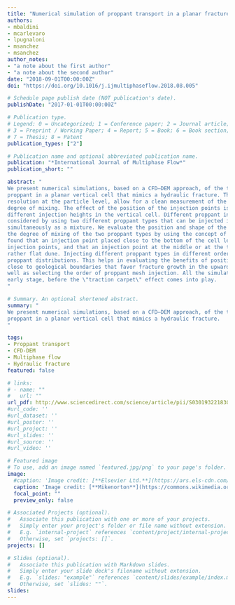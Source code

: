 ```yaml
---
title: "Numerical simulation of proppant transport in a planar fracture. A study of perforation placement and injection strategy"
authors:
- mbaldini
- mcarlevaro
- lpugnaloni
- msanchez
- msanchez
author_notes:
- "a note about the first author"
- "a note about the second author"
date: "2018-09-01T00:00:00Z"
doi: "https://doi.org/10.1016/j.ijmultiphaseflow.2018.08.005"

# Schedule page publish date (NOT publication's date).
publishDate: "2017-01-01T00:00:00Z"

# Publication type.
# Legend: 0 = Uncategorized; 1 = Conference paper; 2 = Journal article;
# 3 = Preprint / Working Paper; 4 = Report; 5 = Book; 6 = Book section;
# 7 = Thesis; 8 = Patent
publication_types: ["2"]

# Publication name and optional abbreviated publication name.
publication: "*International Journal of Multiphase Flow*"
publication_short: ""

abstract: "
We present numerical simulations, based on a CFD–DEM approach, of the transport and settlement of
proppant in a planar vertical cell that mimics a hydraulic fracture. These simulations, with
resolution at the particle level, allow for a clean measurement of the dune placement and proppant
degree of mixing. The effect of the position of the injection points is considered by three
different injection heights in the vertical cell. Different proppant injection strategies were also
considered by using two different proppant types that can be injected in different orders or
simultaneously as a mixture. We evaluate the position and shape of the settled dune. We measure
the degree of mixing of the two proppant types by using the concept of mixing entropy. We have
found that an injection point placed close to the bottom of the cell leads to a dune close to the
injection points, and that an injection point at the middle or at the top of the cell leads to a
rather flat dune. Injecting different proppant types in different orders yields distinctive
proppant distributions. This helps in evaluating the benefits of positioning perforation clusters
close to geological boundaries that favor fracture growth in the upward or downward direction as
well as selecting the order of proppant mesh injection. All the simulations correspond to the
early stage, before the \"traction carpet\" effect comes into play.
"

# Summary. An optional shortened abstract.
summary: "
We present numerical simulations, based on a CFD–DEM approach, of the transport and settlement of
proppant in a planar vertical cell that mimics a hydraulic fracture.
"

tags:
- Proppant transport
- CFD-DEM
- Multiphase flow
- Hydraulic fracture
featured: false

# links:
# - name: ""
#   url: ""
url_pdf: http://www.sciencedirect.com/science/article/pii/S030193221830051X
#url_code: ''
#url_dataset: ''
#url_poster: ''
#url_project: ''
#url_slides: ''
#url_source: ''
#url_video: ''

# Featured image
# To use, add an image named `featured.jpg/png` to your page's folder. 
image:
  #caption: 'Image credit: [**Elsevier Ltd.**](https://ars.els-cdn.com/content/image/1-s2.0-S030193221830051X-fx1_lrg.jpg)'
  caption: 'Image credit: [**Mikenorton**](https://commons.wikimedia.org/wiki/File:HydroFrac.png)'
  focal_point: ""
  preview_only: false

# Associated Projects (optional).
#   Associate this publication with one or more of your projects.
#   Simply enter your project's folder or file name without extension.
#   E.g. `internal-project` references `content/project/internal-project/index.md`.
#   Otherwise, set `projects: []`.
projects: []

# Slides (optional).
#   Associate this publication with Markdown slides.
#   Simply enter your slide deck's filename without extension.
#   E.g. `slides: "example"` references `content/slides/example/index.md`.
#   Otherwise, set `slides: ""`.
slides:
---
```

